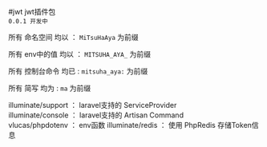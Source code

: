 #jwt
jwt插件包 <br>
`0.0.1 开发中`

所有 命名空间 均以 ： `MiTsuHaAya`  为前缀

所有 env中的值 均以 ： `MITSUHA_AYA_`  为前缀 

所有 控制台命令 均已 : `mitsuha_aya:` 为前缀

所有 简写 均为 : `ma` 为前缀


illuminate/support ： laravel支持的 ServiceProvider <br>
illuminate/console ： laravel支持的 Artisan Command <br>
vlucas/phpdotenv ： env函数
illuminate/redis ： 使用 PhpRedis 存储Token信息